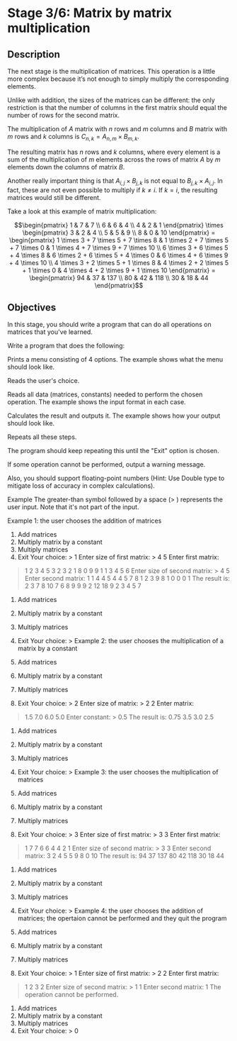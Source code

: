 # Stage 3/6: Matrix by matrix multiplication
## Description
The next stage is the multiplication of matrices. This operation is a little more complex because it’s not enough to simply multiply the corresponding elements.

Unlike with addition, the sizes of the matrices can be different: the only restriction is that the number of columns in the first matrix should equal the number of rows for the second matrix.

The multiplication of $A$ matrix with $n$ rows and $m$ columns and $B$ matrix with $m$ rows and $k$ columns is $`C_{n,k}=A_{n,m}\times B_{m,k}`$.

The resulting matrix has $n$ rows and $k$ columns, where every element is a sum of the multiplication of $m$ elements across the rows of matrix $A$ by $m$ elements down the columns of matrix $B$.

Another really important thing is that $`A_{i,j} \times B_{j,k}`$ is not equal to $B_{j,k} \times A_{i,j}$. In fact, these are not even possible to multiply if $k \neq i$. If $k=i$, the resulting matrices would still be different.

Take a look at this example of matrix multiplication:
```math
\begin{pmatrix}
1 & 7 & 7 \\
6 & 6 & 4 \\
4 & 2 & 1
\end{pmatrix}
\times
\begin{pmatrix}
3 & 2 & 4 \\
5 & 5 & 9 \\
8 & 0 & 10
\end{pmatrix}
=
\begin{pmatrix}
1 \times 3 + 7 \times 5 + 7 \times 8 & 1 \times 2 + 7 \times 5 + 7 \times 0 & 1 \times 4 + 7 \times 9 + 7 \times 10 \\
6 \times 3 + 6 \times 5 + 4 \times 8 & 6 \times 2 + 6 \times 5 + 4 \times 0 & 6 \times 4 + 6 \times 9 + 4 \times 10 \\
4 \times 3 + 2 \times 5 + 1 \times 8 & 4 \times 2 + 2 \times 5 + 1 \times 0 & 4 \times 4 + 2 \times 9 + 1 \times 10
\end{pmatrix}
=
\begin{pmatrix}
94 & 37 & 137 \\
80 & 42 & 118 \\
30 & 18 & 44
\end{pmatrix}
```

## Objectives
In this stage, you should write a program that can do all operations on matrices that you've learned.

Write a program that does the following:

Prints a menu consisting of 4 options. The example shows what the menu should look like.

Reads the user's choice.

Reads all data (matrices, constants) needed to perform the chosen operation. The example shows the input format in each case.

Calculates the result and outputs it. The example shows how your output should look like.

Repeats all these steps.

The program should keep repeating this until the "Exit" option is chosen.

If some operation cannot be performed, output a warning message.

Also, you should support floating-point numbers (Hint: Use Double type to mitigate loss of accuracy in complex calculations).

Example
The greater-than symbol followed by a space (> ) represents the user input. Note that it's not part of the input.

Example 1: the user chooses the addition of matrices

1. Add matrices
2. Multiply matrix by a constant
3. Multiply matrices
0. Exit
   Your choice: > 1
   Enter size of first matrix: > 4 5
   Enter first matrix:
> 1 2 3 4 5
> 3 2 3 2 1
> 8 0 9 9 1
> 1 3 4 5 6
> Enter size of second matrix: > 4 5
> Enter second matrix:
> 1 1 4 4 5
> 4 4 5 7 8
> 1 2 3 9 8
> 1 0 0 0 1
> The result is:
> 2 3 7 8 10
> 7 6 8 9 9
> 9 2 12 18 9
> 2 3 4 5 7

1. Add matrices
2. Multiply matrix by a constant
3. Multiply matrices
0. Exit
   Your choice: >
   Example 2: the user chooses the multiplication of a matrix by a constant

1. Add matrices
2. Multiply matrix by a constant
3. Multiply matrices
0. Exit
   Your choice: > 2
   Enter size of matrix: > 2 2
   Enter matrix:
> 1.5 7.0
> 6.0 5.0
> Enter constant: > 0.5
> The result is:
> 0.75 3.5
> 3.0 2.5

1. Add matrices
2. Multiply matrix by a constant
3. Multiply matrices
0. Exit
   Your choice: >
   Example 3: the user chooses the multiplication of matrices

1. Add matrices
2. Multiply matrix by a constant
3. Multiply matrices
0. Exit
   Your choice: > 3
   Enter size of first matrix: > 3 3
   Enter first matrix:
> 1 7 7
> 6 6 4
> 4 2 1
> Enter size of second matrix: > 3 3
> Enter second matrix:
> 3 2 4
> 5 5 9
> 8 0 10
> The result is:
> 94 37 137
> 80 42 118
> 30 18 44

1. Add matrices
2. Multiply matrix by a constant
3. Multiply matrices
0. Exit
   Your choice: >
   Example 4: the user chooses the addition of matrices; the opertaion cannot be performed and they quit the program

1. Add matrices
2. Multiply matrix by a constant
3. Multiply matrices
0. Exit
   Your choice: > 1
   Enter size of first matrix: > 2 2
   Enter first matrix:
> 1 2
> 3 2
> Enter size of second matrix: > 1 1
> Enter second matrix:
> 1
> The operation cannot be performed.

1. Add matrices
2. Multiply matrix by a constant
3. Multiply matrices
0. Exit
   Your choice: > 0